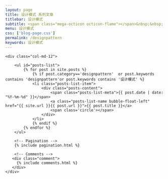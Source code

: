 ```yaml
---
layout: page
title: 设计模式 系列文章
titlebar: 设计模式
subtitle: <span class="mega-octicon octicon-flame"></span>&nbsp;&nbsp; 设计模式 系列教程
menu: 设计模式
css: ['blog-page.css']
permalink: /designpattern
keywords: 设计模式
---
```


<div class="row">

    <div class="col-md-12">

        <ul id="posts-list">
            {% for post in site.posts %}
                {% if post.category=='designpattern'  or post.keywords contains 'designpattern'or post.keywords contains '设计模式' %}
                <li class="posts-list-item">
                    <div class="posts-content">
                        <span class="posts-list-meta">{{ post.date | date: "%Y-%m-%d" }}</span>
                        <a class="posts-list-name bubble-float-left" href="{{ site.url }}{{ post.url }}">{{ post.title }}</a>
                        <span class='circle'></span>
                    </div>
                </li>
                {% endif %}
            {% endfor %}
        </ul> 

        <!-- Pagination -->
        {% include pagination.html %}

        <!-- Comments -->
       <div class="comment">
         {% include comments.html %}
       </div>
    </div>

</div>
<script>
    $(document).ready(function(){

        // Enable bootstrap tooltip
        $("body").tooltip({ selector: '[data-toggle=tooltip]' });

    });
</script>